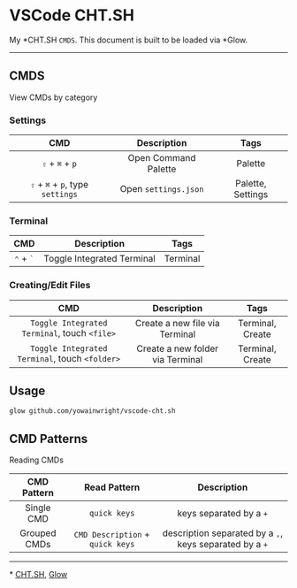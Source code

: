 # VSCode CHT.SH

My \*CHT\.SH `CMDS`. This document is built to be loaded via \*Glow.

---

## CMDS

View CMDs by category

### Settings

| CMD | Description | Tags |
| :---: | :---: | :---: |
| `⇧` + `⌘` + `p` | Open Command Palette | Palette |
| `⇧` + `⌘` + `p`, type `settings` | Open `settings.json` | Palette, Settings |


### Terminal

| CMD | Description | Tags |
| :---: | :---: | :---: |
| `⌃` + `` ` `` | Toggle Integrated Terminal | Terminal |


### Creating/Edit Files

| CMD | Description | Tags |
| :---: | :---: | :---: |
| `Toggle Integrated Terminal`, touch `<file>` | Create a new file via Terminal | Terminal, Create |
| `Toggle Integrated Terminal`, touch `<folder>` | Create a new folder via Terminal | Terminal, Create |

## Usage

```sh
glow github.com/yowainwright/vscode-cht.sh
```

## CMD Patterns

Reading CMDs

| CMD Pattern | Read Pattern | Description |
| :---: | :---: | :---: |
| Single CMD | `quick keys` | keys separated by a `+` |
| Grouped CMDs | `CMD Description` + `quick keys` | description separated by a `,`, keys separated by a `+` |

---

\* [CHT.SH](https://cht.sh), [Glow](https://github.com/charmbracelet/glow)
